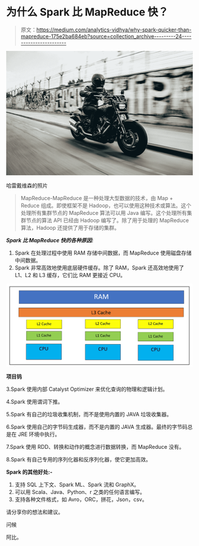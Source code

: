 # 为什么 Spark 比 MapReduce 快？

> 原文：<https://medium.com/analytics-vidhya/why-spark-quicker-than-mapreduce-175e2ba684eb?source=collection_archive---------24----------------------->

![](img/9128a5e9db13faf30f93d6884c9df3a6.png)

哈雷戴维森的照片

> MapReduce-MapReduce 是一种处理大型数据的技术，由 Map + Reduce 组成。即使框架不是 Hadoop，也可以使用这种技术或算法。这个处理所有集群节点的 MapReduce 算法可以用 Java 编写。这个处理所有集群节点的算法 API 已经由 Hadoop 编写了。除了用于处理的 MapReduce 算法，Hadoop 还提供了用于存储的集群。

***Spark 比 MapReduce 快的各种原因:***

1.  Spark 在处理过程中使用 RAM 存储中间数据，而 MapReduce 使用磁盘存储中间数据。
2.  Spark 非常高效地使用底层硬件缓存。除了 RAM，Spark 还高效地使用了 L1、L2 和 L3 缓存，它们比 RAM 更接近 CPU。

![](img/caef843ddad795632010a6089569c11e.png)

**项目钨**

3.Spark 使用内部 Catalyst Optimizer 来优化查询的物理和逻辑计划。

4.Spark 使用谓词下推。

5.Spark 有自己的垃圾收集机制，而不是使用内置的 JAVA 垃圾收集器。

6.Spark 使用自己的字节码生成器，而不是内置的 JAVA 生成器。最终的字节码总是在 JRE 环境中执行。

7.Spark 使用 RDD、转换和动作的概念进行数据转换，而 MapReduce 没有。

8.Spark 有自己专用的序列化器和反序列化器，使它更加高效。

**Spark 的其他好处:-**

1.  支持 SQL 上下文、Spark ML、Spark 流和 GraphX。
2.  可以用 Scala、Java、Python、r 之类的任何语言编写。
3.  支持各种文件格式，如 Avro，ORC，拼花，Json，csv。

请分享你的想法和建议。

问候

阿比。